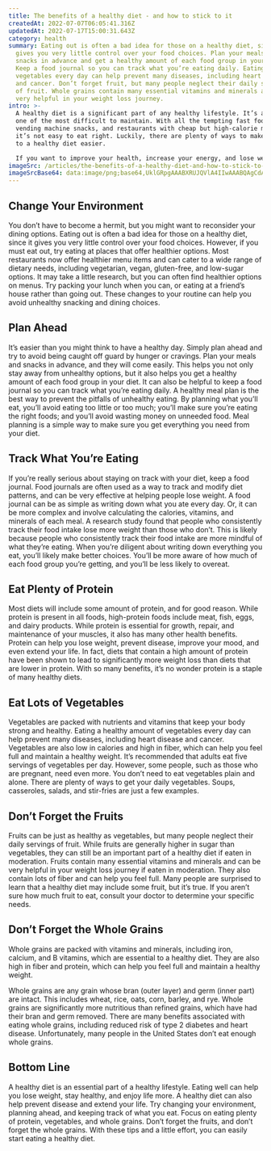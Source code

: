 ```yaml
---
title: The benefits of a healthy diet - and how to stick to it
createdAt: 2022-07-07T06:05:41.316Z
updatedAt: 2022-07-17T15:00:31.643Z
category: health
summary: Eating out is often a bad idea for those on a healthy diet, since it
  gives you very little control over your food choices. Plan your meals and
  snacks in advance and get a healthy amount of each food group in your diet.
  Keep a food journal so you can track what you’re eating daily. Eating lots of
  vegetables every day can help prevent many diseases, including heart disease
  and cancer. Don’t forget fruit, but many people neglect their daily servings
  of fruit. Whole grains contain many essential vitamins and minerals and can be
  very helpful in your weight loss journey.
intro: >-
  A healthy diet is a significant part of any healthy lifestyle. It’s also
  one of the most difficult to maintain. With all the tempting fast food,
  vending machine snacks, and restaurants with cheap but high-calorie meals,
  it’s not easy to eat right. Luckily, there are plenty of ways to make sticking
  to a healthy diet easier.

  If you want to improve your health, increase your energy, and lose weight—while still enjoying great food—a healthy diet is the way to do it. A healthy diet can help prevent disease and keep you feeling great. Following these tips can get you well on your way towards meeting your nutrition goals and eating a balanced diet that will keep you happy and healthy for life.
imageSrc: /articles/the-benefits-of-a-healthy-diet-and-how-to-stick-to-it.png
imageSrcBase64: data:image/png;base64,UklGRpgAAABXRUJQVlA4IIwAAABQAgCdASoKAAoAAUAmJYgCdAEQ/eWjGyyYFgAA/vdbF2nznelG7nsulsv3CwjAYRrL67e93ci/4nl8bTVt/2wSl+NovQ1No++UXJ8IOO9WVlPgyHk+/jJeLBWA/foqL29E9/9z1yrD4f1Dh/tmL/bi590HUICG29q/bis3NfwbVYvPn1wZu/6m6YAAAA==
---
```


## Change Your Environment

You don’t have to become a hermit, but you might want to reconsider your dining options. Eating out is often a bad idea for those on a healthy diet, since it gives you very little control over your food choices. However, if you must eat out, try eating at places that offer healthier options.
Most restaurants now offer healthier menu items and can cater to a wide range of dietary needs, including vegetarian, vegan, gluten-free, and low-sugar options. It may take a little research, but you can often find healthier options on menus.
Try packing your lunch when you can, or eating at a friend’s house rather than going out. These changes to your routine can help you avoid unhealthy snacking and dining choices.

## Plan Ahead

It’s easier than you might think to have a healthy day. Simply plan ahead and try to avoid being caught off guard by hunger or cravings.
Plan your meals and snacks in advance, and they will come easily. This helps you not only stay away from unhealthy options, but it also helps you get a healthy amount of each food group in your diet. It can also be helpful to keep a food journal so you can track what you’re eating daily.
A healthy meal plan is the best way to prevent the pitfalls of unhealthy eating. By planning what you’ll eat, you’ll avoid eating too little or too much; you’ll make sure you’re eating the right foods; and you’ll avoid wasting money on unneeded food. Meal planning is a simple way to make sure you get everything you need from your diet.

## Track What You’re Eating

If you’re really serious about staying on track with your diet, keep a food journal. Food journals are often used as a way to track and modify diet patterns, and can be very effective at helping people lose weight. A food journal can be as simple as writing down what you ate every day. Or, it can be more complex and involve calculating the calories, vitamins, and minerals of each meal.
A research study found that people who consistently track their food intake lose more weight than those who don’t. This is likely because people who consistently track their food intake are more mindful of what they’re eating.
When you’re diligent about writing down everything you eat, you’ll likely make better choices. You’ll be more aware of how much of each food group you’re getting, and you’ll be less likely to overeat.

## Eat Plenty of Protein

Most diets will include some amount of protein, and for good reason. While protein is present in all foods, high-protein foods include meat, fish, eggs, and dairy products.
While protein is essential for growth, repair, and maintenance of your muscles, it also has many other health benefits. Protein can help you lose weight, prevent disease, improve your mood, and even extend your life.
In fact, diets that contain a high amount of protein have been shown to lead to significantly more weight loss than diets that are lower in protein.
With so many benefits, it’s no wonder protein is a staple of many healthy diets.

## Eat Lots of Vegetables

Vegetables are packed with nutrients and vitamins that keep your body strong and healthy. Eating a healthy amount of vegetables every day can help prevent many diseases, including heart disease and cancer.
Vegetables are also low in calories and high in fiber, which can help you feel full and maintain a healthy weight.
It’s recommended that adults eat five servings of vegetables per day. However, some people, such as those who are pregnant, need even more.
You don’t need to eat vegetables plain and alone. There are plenty of ways to get your daily vegetables. Soups, casseroles, salads, and stir-fries are just a few examples.

## Don’t Forget the Fruits

Fruits can be just as healthy as vegetables, but many people neglect their daily servings of fruit. While fruits are generally higher in sugar than vegetables, they can still be an important part of a healthy diet if eaten in moderation.
Fruits contain many essential vitamins and minerals and can be very helpful in your weight loss journey if eaten in moderation.
They also contain lots of fiber and can help you feel full.
Many people are surprised to learn that a healthy diet may include some fruit, but it’s true. If you aren’t sure how much fruit to eat, consult your doctor to determine your specific needs.

## Don’t Forget the Whole Grains

Whole grains are packed with vitamins and minerals, including iron, calcium, and B vitamins, which are essential to a healthy diet.
They are also high in fiber and protein, which can help you feel full and maintain a healthy weight.

Whole grains are any grain whose bran (outer layer) and germ (inner part) are intact. This includes wheat, rice, oats, corn, barley, and rye. Whole grains are significantly more nutritious than refined grains, which have had their bran and germ removed.
There are many benefits associated with eating whole grains, including reduced risk of type 2 diabetes and heart disease.
Unfortunately, many people in the United States don’t eat enough whole grains.

## Bottom Line

A healthy diet is an essential part of a healthy lifestyle. Eating well can help you lose weight, stay healthy, and enjoy life more. A healthy diet can also help prevent disease and extend your life.
Try changing your environment, planning ahead, and keeping track of what you eat. Focus on eating plenty of protein, vegetables, and whole grains. Don’t forget the fruits, and don’t forget the whole grains. With these tips and a little effort, you can easily start eating a healthy diet.
